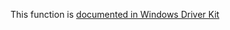 This function is [documented in Windows Driver Kit](https://learn.microsoft.com/en-us/windows-hardware/drivers/ddi/ntddk/nf-ntddk-zwterminateprocess)

